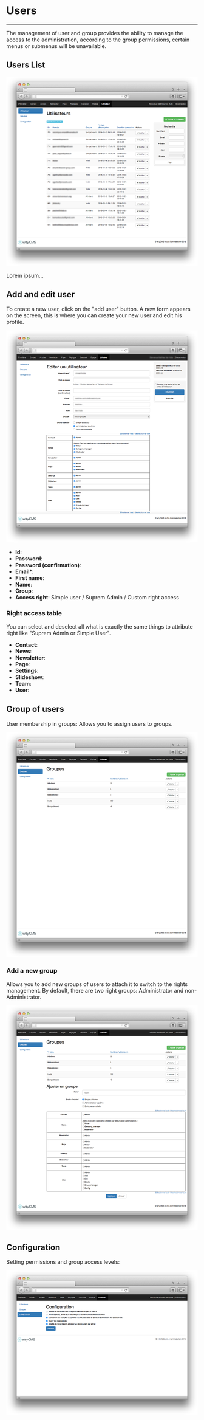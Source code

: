 # Users
---
The management of user and group provides the ability to manage the access to the administration, according to the group permissions, certain menus or submenus will be unavailable.

## Users List

![](01-users-list.png)

Lorem ipsum...

## Add and edit user

To create a new user, click on the "add user" button. A new form appears on the screen, this is where you can create your new user and edit his profile.

![](02-users-addedit.png)

*  **Id**: 
*  **Password**: 
*  **Password (confirmation)**:
*  **Email***:
*  **First name**:
*  **Name**:
*  **Group**:
*  **Access right**: Simple user / Suprem Admin / Custom right access

### Right access table

You can select and deselect all what is exactly the same things to attribute right like "Suprem Admin or Simple User".

* **Contact**:
* **News**:
* **Newsletter**:
* **Page**:
* **Settings**:
* **Slideshow**:
* **Team**:
* **User**:

## Group of users

User membership in groups: Allows you to assign users to groups.

![](03-users-group.png)

### Add a new group

Allows you to add new groups of users to attach it to switch to the rights management. By default, there are two right groups: Administrator and non-Administrator.

![](04-users-addgroup.png)

## Configuration

Setting permissions and group access levels:

![](05-users-settings.png)




